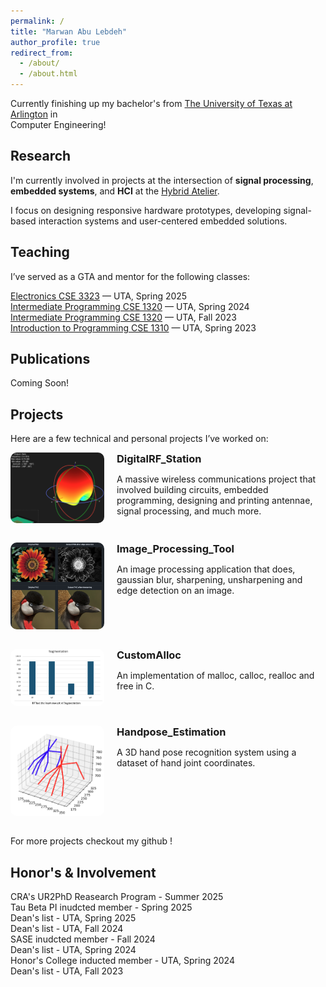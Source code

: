 ```yaml
---
permalink: /
title: "Marwan Abu Lebdeh"
author_profile: true
redirect_from: 
  - /about/
  - /about.html
---
```


Currently finishing up my bachelor's from [The University of Texas at Arlington](https://www.uta.edu) in<br>Computer Engineering!

## Research

I'm currently involved in projects at the intersection of **signal processing**, **embedded systems**, and **HCI** at the [Hybrid Atelier](https://hybridatelier.uta.edu).

I focus on designing responsive hardware prototypes, developing signal-based interaction systems and user-centered embedded solutions.

## Teaching

I’ve served as a GTA and mentor for the following classes:

[Electronics CSE 3323](https://catalog.uta.edu/search/?P=CSE%203323) — UTA, Spring 2025<br>
[Intermediate Programming CSE 1320](https://catalog.uta.edu/search/?P=CSE%201320) — UTA, Spring 2024<br>
[Intermediate Programming CSE 1320](https://catalog.uta.edu/search/?P=CSE%201320) — UTA, Fall 2023<br>
[Introduction to Programming CSE 1310](https://catalog.uta.edu/search/?P=CSE%201310) — UTA, Spring 2023<br>

## Publications

Coming Soon!

## Projects

Here are a few technical and personal projects I’ve worked on:

<div style="display: flex; align-items: flex-start; gap: 20px; margin-bottom: 2em;">
  <a href="https://github.com/marwanthestudent/DigitalRF_Station">
    <img src="../images/antenna.png" alt="antenna" style="max-width: 150px; max-height: 150px; border-radius: 10px; object-fit: cover;">
  </a>
  <div>
    <h3 style="margin: 0;">
      <a href="https://github.com/marwanthestudent/DigitalRF_Station" style="text-decoration: none; color: inherit;">
        DigitalRF_Station
      </a>
    </h3>
    <p>
      A massive wireless communications project that involved building circuits, embedded programming, designing and printing antennae, signal processing, and much more.
    </p>
  </div>
</div>

<div style="display: flex; align-items: flex-start; gap: 20px; margin-bottom: 2em;">
  <a href="https://github.com/marwanthestudent/Image_processing_tool">
    <img src="../images/computergraph.png" alt="detection" style="max-width: 150px; max-height: 150px; border-radius: 10px; object-fit: cover;">
  </a>
  <div>
    <h3 style="margin: 0;">
      <a href="https://github.com/marwanthestudent/Image_processing_tool" style="text-decoration: none; color: inherit;">
        Image_Processing_Tool
      </a>
    </h3>
    <p>
      An image processing application that does, gaussian blur, sharpening, unsharpening and edge detection on an image.
    </p>
  </div>
</div>

<div style="display: flex; align-items: flex-start; gap: 20px; margin-bottom: 2em;">
  <a href="https://github.com/marwanthestudent/CustomAlloc">
    <img src="../images/fragment.png" alt="fragmentation" style="max-width: 150px; max-height: 150px; border-radius: 10px; object-fit: cover;">
  </a>
  <div>
    <h3 style="margin: 0;">
      <a href="https://github.com/marwanthestudent/CustomAlloc" style="text-decoration: none; color: inherit;">
        CustomAlloc
      </a>
    </h3>
    <p>
      An implementation of malloc, calloc, realloc and free in C.
    </p>
  </div>
</div>

<div style="display: flex; align-items: flex-start; gap: 20px; margin-bottom: 2em;">
  <a href="https://github.com/marwanthestudent/Handpose_Estimation">
    <img src="../images/est.png" alt="est" style="max-width: 150px; max-height: 150px; border-radius: 10px; object-fit: cover;">
  </a>
  <div>
    <h3 style="margin: 0;">
      <a href="https://github.com/marwanthestudent/Handpose_Estimation" style="text-decoration: none; color: inherit;">
        Handpose_Estimation
      </a>
    </h3>
    <p>
      A 3D hand pose recognition system using a dataset of hand joint coordinates.
    </p>
  </div>
</div>

For more projects checkout my github !

</div>
<!-- END Projects section -->

## Honor's & Involvement
CRA's UR2PhD Reasearch Program - Summer 2025<br>
Tau Beta PI inudcted member - Spring 2025<br>
Dean's list - UTA, Spring 2025<br>
Dean's list - UTA, Fall 2024<br>
SASE inudcted member - Fall 2024<br>
Dean's list - UTA, Spring 2024<br>
Honor's College inducted member - UTA, Spring 2024<br>
Dean's list - UTA, Fall 2023<br>